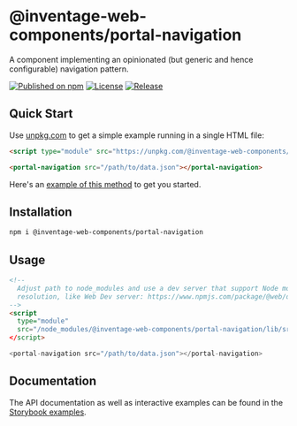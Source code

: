 # @inventage-web-components/portal-navigation

A component implementing an opinionated (but generic and hence configurable) navigation pattern.

[![Published on npm](https://img.shields.io/npm/v/@inventage-web-components/portal-navigation.svg?style=flat-square)](https://www.npmjs.com/package/@inventage-web-components/portal-navigation)
[![License](https://img.shields.io/npm/l/@inventage-web-components/common?style=flat-square)](https://github.com/inventage/web-components/blob/main/LICENSE)
[![Release](https://img.shields.io/github/workflow/status/inventage/web-components/Release?style=flat-square)](https://github.com/inventage/web-components/actions)

## Quick Start

Use [unpkg.com](https://unpkg.com/browse/@inventage-web-components/portal-navigation/) to get a simple example running in a single HTML file:

```html
<script type="module" src="https://unpkg.com/@inventage-web-components/portal-navigation/lib/src/portal-navigation.js?module"></script>

<portal-navigation src="/path/to/data.json"></portal-navigation>
```

Here's an [example of this method](https://plum-maze-visor.glitch.me/) to get you started.

## Installation

```bash
npm i @inventage-web-components/portal-navigation
```

## Usage

```html
<!--
  Adjust path to node_modules and use a dev server that support Node module
  resolution, like Web Dev server: https://www.npmjs.com/package/@web/dev-server
-->
<script
  type="module"
  src="/node_modules/@inventage-web-components/portal-navigation/lib/src/portal-navigation.js"
</script>

<portal-navigation src="/path/to/data.json"></portal-navigation>
```

## Documentation

The API documentation as well as interactive examples can be found in the [Storybook examples](https://inventage.github.io/web-components/?path=/story/portal-navigation).
